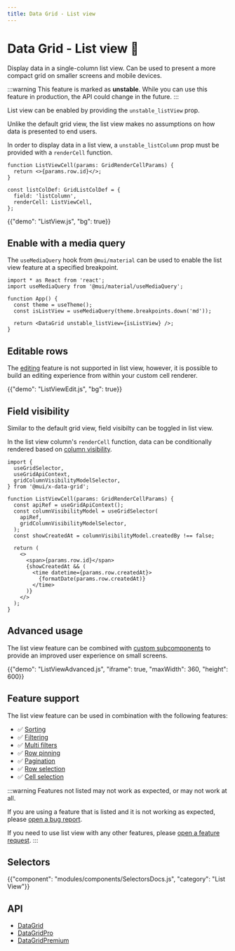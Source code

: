 ```yaml
---
title: Data Grid - List view
---
```


# Data Grid - List view [<span class="plan-pro"></span>](/x/introduction/licensing/#pro-plan 'Pro plan')🧪

<p class="description">Display data in a single-column list view. Can be used to present a more compact grid on smaller screens and mobile devices.</p>

:::warning
This feature is marked as **unstable**. While you can use this feature in production, the API could change in the future.
:::

List view can be enabled by providing the `unstable_listView` prop.

Unlike the default grid view, the list view makes no assumptions on how data is presented to end users.

In order to display data in a list view, a `unstable_listColumn` prop must be provided with a `renderCell` function.

```tsx
function ListViewCell(params: GridRenderCellParams) {
  return <>{params.row.id}</>;
}

const listColDef: GridListColDef = {
  field: 'listColumn',
  renderCell: ListViewCell,
};
```

{{"demo": "ListView.js", "bg": true}}

## Enable with a media query

The `useMediaQuery` hook from `@mui/material` can be used to enable the list view feature at a specified breakpoint.

```tsx
import * as React from 'react';
import useMediaQuery from '@mui/material/useMediaQuery';

function App() {
  const theme = useTheme();
  const isListView = useMediaQuery(theme.breakpoints.down('md'));

  return <DataGrid unstable_listView={isListView} />;
}
```

## Editable rows

The [editing](/x/react-data-grid/editing/) feature is not supported in list view, however, it is possible to build an editing experience from within your custom cell renderer.

{{"demo": "ListViewEdit.js", "bg": true}}

## Field visibility

Similar to the default grid view, field visibilty can be toggled in list view.

In the list view column's `renderCell` function, data can be conditionally rendered based on [column visibility](/x/react-data-grid/column-visibility/).

```tsx
import {
  useGridSelector,
  useGridApiContext,
  gridColumnVisibilityModelSelector,
} from '@mui/x-data-grid';

function ListViewCell(params: GridRenderCellParams) {
  const apiRef = useGridApiContext();
  const columnVisibilityModel = useGridSelector(
    apiRef,
    gridColumnVisibilityModelSelector,
  );
  const showCreatedAt = columnVisibilityModel.createdBy !== false;

  return (
    <>
      <span>{params.row.id}</span>
      {showCreatedAt && (
        <time datetime={params.row.createdAt}>
          {formatDate(params.row.createdAt)}
        </time>
      )}
    </>
  );
}
```

## Advanced usage

The list view feature can be combined with [custom subcomponents](/x/react-data-grid/components/) to provide an improved user experience on small screens.

{{"demo": "ListViewAdvanced.js", "iframe": true, "maxWidth": 360, "height": 600}}

## Feature support

The list view feature can be used in combination with the following features:

- ✅ [Sorting](/x/react-data-grid/sorting/)
- ✅ [Filtering](/x/react-data-grid/filtering/)
- ✅ [Multi filters](/x/react-data-grid/filtering/multi-filters/) [<span class="plan-pro"></span>](/x/introduction/licensing/#pro-plan 'Pro plan')
- ✅ [Row pinning](/x/react-data-grid/row-pinning/) [<span class="plan-pro"></span>](/x/introduction/licensing/#pro-plan 'Pro plan')
- ✅ [Pagination](/x/react-data-grid/pagination/)
- ✅ [Row selection](/x/react-data-grid/row-selection/)
- ✅ [Cell selection](/x/react-data-grid/cell-selection/) [<span class="plan-premium"></span>](/x/introduction/licensing/#premium-plan 'Premium plan')

:::warning
Features not listed may not work as expected, or may not work at all.

If you are using a feature that is listed and it is not working as expected, please [open a bug report](https://github.com/mui/mui-x/issues/new?assignees=&labels=status%3A+waiting+for+maintainer%2Cbug+%F0%9F%90%9B&projects=&template=1.bug.yml).

If you need to use list view with any other features, please [open a feature request](https://github.com/mui/mui-x/issues/new?assignees=&labels=status%3A+waiting+for+maintainer%2Cnew+feature&projects=&template=2.feature.yml).
:::

## Selectors

{{"component": "modules/components/SelectorsDocs.js", "category": "List View"}}

## API

- [DataGrid](/x/api/data-grid/data-grid/)
- [DataGridPro](/x/api/data-grid/data-grid-pro/)
- [DataGridPremium](/x/api/data-grid/data-grid-premium/)
